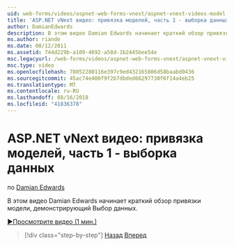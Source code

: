 ```yaml
---
uid: web-forms/videos/aspnet-web-forms-vnext/aspnet-vnext-videos-model-binding-part-1-selecting-data
title: 'ASP.NET vNext видео: привязка моделей, часть 1 - выборка данных | Документация Майкрософт'
author: DamianEdwards
description: В этом видео Damian Edwards начинает краткий обзор привязки модели, демонстрирующий Выбор данных.
ms.author: riande
ms.date: 08/12/2011
ms.assetid: 744d229b-a109-4692-a58d-1b2445bee54e
msc.legacyurl: /web-forms/videos/aspnet-web-forms-vnext/aspnet-vnext-videos-model-binding-part-1-selecting-data
msc.type: video
ms.openlocfilehash: 78052280116e397c9ed432165806d58baabd0436
ms.sourcegitcommit: 45ac74e400f9f2b7dbded66297730f6f14a4eb25
ms.translationtype: MT
ms.contentlocale: ru-RU
ms.lasthandoff: 08/16/2018
ms.locfileid: "41836378"
---
```

<a name="aspnet-vnext-videos-model-binding-part-1---selecting-data"></a>ASP.NET vNext видео: привязка моделей, часть 1 - выборка данных
====================
по [Damian Edwards](https://github.com/DamianEdwards)

В этом видео Damian Edwards начинает краткий обзор привязки модели, демонстрирующий Выбор данных.

[&#9654;Просмотрите видео (1 мин.)](https://channel9.msdn.com/Blogs/ASP-NET-Site-Videos/aspnet-vnext-videos-model-binding-part-1-selecting-data)

> [!div class="step-by-step"]
> [Назад](aspnet-vnext-videos-strongly-typed-data-controls.md)
> [Вперед](aspnet-vnext-videos-model-binding-part-2-filtering.md)
